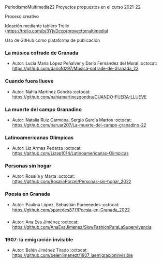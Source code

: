 
PeriodismoMultimedia22
Proyectos propuestos en el curso 2021-22

Proceso creativo

Ideación mediante tablero Trello (https://trello.com/b/3YjvDccp/proyectomultimedia)

Uso de GitHub como plataforma de publicación


### La música cofrade de Granada
* Autor: Lucía María López Peñalver y Darío Fernández del Moral
:octocat: https://github.com/dariofdz97/Musica-cofrade-de-Granada_22 

### Cuando fuera llueve
* Autor: Nahia Martínez Gondra
:octocat: https://github.com/nahiamartinezgondra/CUANDO-FUERA-LLUEVE

### La muerte del campo Granadino
* Autor: Natalia Ruiz Carmona, Sergio García Martos
:octocat: https://github.com/naruar207/La-muerte-del-campo-granadino-22


### Latinoamericanas Olimpicas
* Autor: Liz Armas Pedarza
:octocat: https://github.com/Lizap1014/Latinoamericanas-Olimpicas

### Personas sin hogar
* Autor: Rosalía y Marta
:octocat: https://github.com/RosaliaPorcel/Personas-sin-hogar_2022 

### Poesia en Granada
* Autor: Paulina López, Sebastián Pareeeedes
:octocat: https://github.com/sparedes877/Poesia-en-Granada_2022

### 

* Autor: Ana Eva Jiménez 
:octocat: https://github.com/AnaEvaJimenez/SlowFashionParaLaSupervivencia

### 1907: la emigración invisible
* Autor: Belén Jiménez Tirado
:octocat: https://github.com/belenjimenezt/1907_laemigracioninvisible


